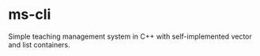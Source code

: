 # ms-cli
Simple teaching management system in C++ with self-implemented vector and list containers.
